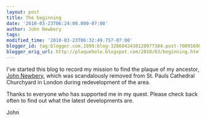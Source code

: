 ```yaml
---
layout: post
title: The beginning
date: '2010-03-23T06:24:00.000-07:00'
author: John Newbery
tags: 
modified_time: '2010-03-23T06:32:49.757-07:00'
blogger_id: tag:blogger.com,1999:blog-3286042438120977384.post-7009169065949966899
blogger_orig_url: http://plaquehole.blogspot.com/2010/03/beginning.html
---
```


I've started this blog to record my mission to find the plaque of my ancestor, [John Newbery](http://en.wikipedia.org/wiki/John_Newbery), which was scandalously removed from St. Pauls Cathedral Churchyard in London during redevelopment of the area.

Thanks to everyone who has supported me in my quest. Please check back often to find out what the latest developments are.

John